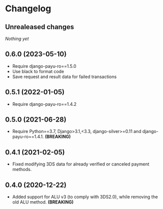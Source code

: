 # Changelog


## Unrealeased changes
_Nothing yet_


## 0.6.0 (2023-05-10)
- Require django-payu-ro==1.5.0
- Use black to format code
- Save request and result data for failed transactions


## 0.5.1 (2022-01-05)
- Require django-payu-ro==1.4.2


## 0.5.0 (2021-06-28)
- Require Python==3.7, Django>3.1,<3.3, django-silver>=0.11 and django-payu-ro==1.4.1. **(BREAKING)**


## 0.4.1 (2021-02-05)
- Fixed modifying 3DS data for already verified or canceled payment methods.


## 0.4.0 (2020-12-22)
- Added support for ALU v3 (to comply with 3DS2.0), while removing the old ALU method. **(BREAKING)**
